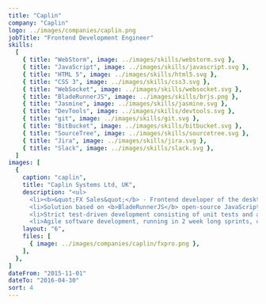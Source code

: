 ```yaml
---
title: "Caplin"
company: "Caplin"
logo: ../images/companies/caplin.png
jobTitle: "Frontend Development Engineer"
skills:
  [
    { title: "WebStorm", image: ../images/skills/webstorm.svg },
    { title: "JavaScript", image: ../images/skills/javascript.svg },
    { title: "HTML 5", image: ../images/skills/html5.svg },
    { title: "CSS 3", image: ../images/skills/css3.svg },
    { title: "WebSocket", image: ../images/skills/websocket.svg },
    { title: "BladeRunnerJS", image: ../images/skills/brjs.png },
    { title: "Jasmine", image: ../images/skills/jasmine.svg },
    { title: "DevTools", image: ../images/skills/devtools.svg },
    { title: "git", image: ../images/skills/git.svg },
    { title: "BitBucket", image: ../images/skills/bitbucket.svg },
    { title: "SourceTree", image: ../images/skills/sourcetree.svg },
    { title: "Jira", image: ../images/skills/jira.svg },
    { title: "Slack", image: ../images/skills/slack.svg },
  ]
images: [
  {
    caption: "caplin",
    title: "Caplin Systems Ltd, UK",
    description: "<ul>
      <li><b>&quot;FX Sales&quot;</b> - Frontend developer of the desktop web application for financial trading.</li>
      <li>Solution based on <b>BladeRunnerJS</b> open-source JavaScript toolkit and framework.</li>
      <li>Strict test-driven development consisting of unit tests and acceptance tests (presentation layer / UX).</li>
      <li>Agile software development, running in 2 week long sprints, code review sessions and approval after every developer's task.</li></ul>",
    layout: "6",
    files: [
      { image: ../images/companies/caplin/fxpro.png },
    ],
  },
]
dateFrom: "2015-11-01"
dateTo: "2016-04-30"
sort: 4
---
```

